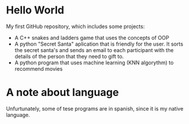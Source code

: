 # Hello World
My first GitHub repository, which includes some projects:
- A C++ snakes and ladders game that uses the concepts of OOP
- A python "Secret Santa" aplication that is friendly for the user. It sorts the secret santa's and sends an email to each participant with the details of the person that they need to gift to. 
- A python program that uses machine learning (KNN algorythm) to recommend movies

# A note about language
Unfurtunately, some of tese programs are in spanish, since it is my native language.
